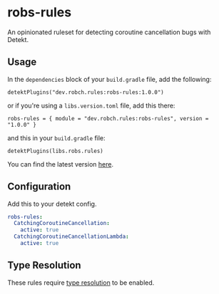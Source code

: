 # robs-rules
An opinionated ruleset for detecting coroutine cancellation bugs with Detekt.

## Usage
In the `dependencies` block of your `build.gradle` file, add the following:
```
detektPlugins("dev.robch.rules:robs-rules:1.0.0")
```

or if you're using a `libs.version.toml` file, add this there:
```
robs-rules = { module = "dev.robch.rules:robs-rules", version = "1.0.0" }
```

and this in your `build.gradle` file:
```
detektPlugins(libs.robs.rules)
```

You can find the latest version [here](https://central.sonatype.com/artifact/dev.robch.rules/robs-rules).

## Configuration
Add this to your detekt config.
```yaml
robs-rules:
  CatchingCoroutineCancellation:
    active: true
  CatchingCoroutineCancellationLambda:
    active: true
```

## Type Resolution
These rules require [type resolution](https://detekt.dev/docs/gettingstarted/type-resolution/) to be enabled.
